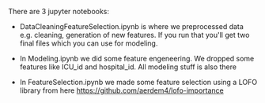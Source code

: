 There are 3 jupyter notebooks:

- DataCleaningFeatureSelection.ipynb is where we preprocessed data e.g. cleaning, generation of new features. If you run that you'll get two final files which you can use for modeling.

- In Modeling.ipynb we did some feature engeneering. We dropped some features like ICU\_id and hospital\_id. All modeling stuff is also there

- In FeatureSelection.ipynb we made some feature selection using a LOFO library from here https://github.com/aerdem4/lofo-importance
